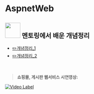 # AspnetWeb

## <img src="https://github.com/user-attachments/assets/ef4dfb60-dcab-4844-9bd2-84e99e2316a7" width=50>  멘토링에서 배운 개념정리
- [✏️개념정리_1](https://github.com/jiye21/AspnetWeb/wiki/%EB%A9%98%ED%86%A0%EB%A7%81-%EA%B0%9C%EB%85%90%EC%A0%95%EB%A6%AC_1)
- [✏️개념정리_2](https://github.com/jiye21/AspnetWeb/wiki/%EB%A9%98%ED%86%A0%EB%A7%81-%EA%B0%9C%EB%85%90%EC%A0%95%EB%A6%AC_2)
<br>

> **쇼핑몰, 게시판 웹서비스 시연영상:** <br>

[![Video Label](http://img.youtube.com/vi/ucaZ2-k5Smo/0.jpg)](https://youtu.be/ucaZ2-k5Smo)
